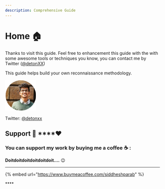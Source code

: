 ```yaml
---
description: Comprehensive Guide
---
```


# Home 🏠

Thanks to visit this guide. Feel free to enhancement this guide with the with some awesome tools or techniques you know, you can contact me by Twitter \([@detonXX](https://twitter.com/detonXX)\)



This guide helps build your own reconnaissance methodology.  


![](.gitbook/assets/untitled-design-1-.png)

Twitter: [@detonxx](https://twitter.com/detonXX)   
  


## Support 🙏 ****❤ 

### **You can support my work by buying me a coffee** ☕ **:**

**Doitdoitdoitdoitdoitdoit....** 😉 
****

{% embed url="https://www.buymeacoffee.com/siddheshparab" %}

\*\*\*\*












